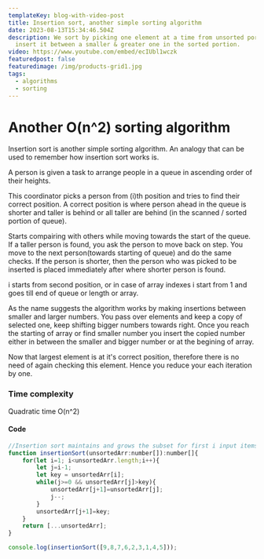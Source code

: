 ```yaml
---
templateKey: blog-with-video-post
title: Insertion sort, another simple sorting algorithm
date: 2023-08-13T15:34:46.504Z
description: We sort by picking one element at a time from unsorted portion and
  insert it between a smaller & greater one in the sorted portion.
video: https://www.youtube.com/embed/ecIUbl1wczk
featuredpost: false
featuredimage: /img/products-grid1.jpg
tags:
  - algorithms
  - sorting
---
```

# Another O(n^2) sorting algorithm

Insertion sort is another simple sorting algorithm. An analogy that can be used to remember how insertion sort works is.

A person is given a task to arrange people in a queue in ascending order of their heights.

This coordinator picks a person from (i)th position and tries to find their correct position.
A correct position is where person ahead in the queue is shorter and taller is behind or all taller are behind (in the scanned / sorted portion of queue). 

Starts compairing with others while moving towards the start of the queue. If a taller person is found, you ask the person to move back on step.
You move to the next person(towards starting of queue) and do the same checks.
If the person is shorter, then the person who was picked to be inserted is placed immediately after where shorter person is found.

i starts from second position, or in case of array indexes i start from 1 and goes till end of queue or length or array.

As the name suggests the algorithm works by making insertions between smaller and larger numbers. You pass over elements and keep a  copy of selected one, keep shifting bigger numbers towards right. Once you reach the starting of array or find smaller number you insert the copied number either in between the smaller and bigger number or at the begining of array. 

Now that largest element is at it's correct position, therefore there is no need of again checking this element. Hence you reduce your each iteration by one.

### Time complexity

Quadratic time O(n^2)

#### Code

```javascript
//Insertion sort maintains and grows the subset for first i input items in sorted order.
function insertionSort(unsortedArr:number[]):number[]{
    for(let i=1; i<unsortedArr.length;i++){
        let j=i-1;
        let key = unsortedArr[i];
        while(j>=0 && unsortedArr[j]>key){
            unsortedArr[j+1]=unsortedArr[j];
            j--;
        }
        unsortedArr[j+1]=key;
    }
    return [...unsortedArr];
}

console.log(insertionSort([9,8,7,6,2,3,1,4,5]));
```